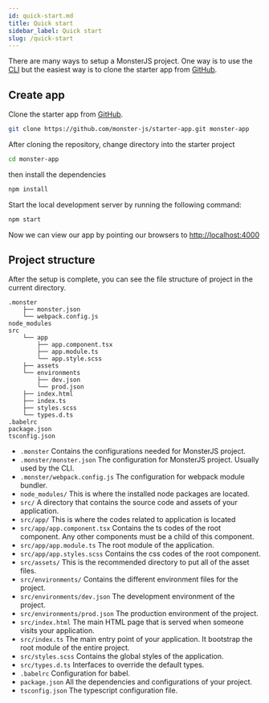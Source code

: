 ```yaml
---
id: quick-start.md
title: Quick start
sidebar_label: Quick start
slug: /quick-start
---
```


There are many ways to setup a MonsterJS project.
One way is to use the [CLI](./cli-what-is-cli) but the easiest way is to clone the starter app from [GitHub](https://github.com/monster-js/starter-app).

## Create app

Clone the starter app from [GitHub](https://github.com/monster-js/starter-app).

```bash
git clone https://github.com/monster-js/starter-app.git monster-app
```
After cloning the repository, change directory into the starter project

```bash
cd monster-app
```

then install the dependencies

```bash
npm install
```
Start the local development server by running the following command:

```bash
npm start
```
Now we can view our app by pointing our browsers to [http://localhost:4000](http://localhost:4000)

## Project structure

After the setup is complete, you can see the file structure of project in the current directory.

```
.monster
    ├── monster.json
    └── webpack.config.js
node_modules
src
    └── app
        ├── app.component.tsx
        ├── app.module.ts
        └── app.style.scss
    ├── assets
    └── environments
        ├── dev.json
        └── prod.json
    ├── index.html
    ├── index.ts
    ├── styles.scss
    └── types.d.ts
.babelrc
package.json
tsconfig.json
```
* `.monster`                    Contains the configurations needed for MonsterJS project.
* `.monster/monster.json`       The configuration for MonsterJS project. Usually used by the CLI.
* `.monster/webpack.config.js`  The configuration for webpack module bundler.
* `node_modules/`               This is where the installed node packages are located.
* `src/`                        A directory that contains the source code and assets of your application.
* `src/app/`                    This is where the codes related to application is located
* `src/app/app.component.tsx`   Contains the ts codes of the root component. Any other components must be a child of this component.
* `src/app/app.module.ts`       The root module of the application.
* `src/app/app.styles.scss`     Contains the css codes of the root component.
* `src/assets/`                 This is the recommended directory to put all of the asset files.
* `src/environments/`           Contains the different environment files for the project.
* `src/environments/dev.json`   The development environment of the project.
* `src/environments/prod.json`  The production environment of the project.
* `src/index.html`              The main HTML page that is served when someone visits your application.
* `src/index.ts`                The main entry point of your application. It bootstrap the root module of the entire project.
* `src/styles.scss`             Contains the global styles of the application.
* `src/types.d.ts`              Interfaces to override the default types.
* `.babelrc`                    Configuration for babel.
* `package.json`                All the dependencies and configurations of your project.
* `tsconfig.json`               The typescript configuration file.